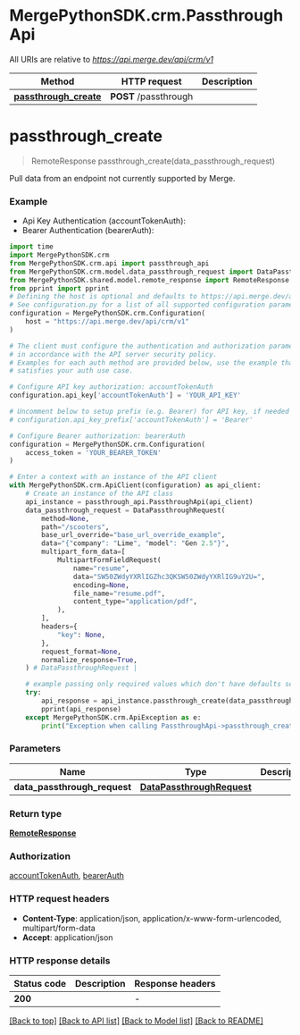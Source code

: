 # MergePythonSDK.crm.PassthroughApi

All URIs are relative to *https://api.merge.dev/api/crm/v1*

| Method                                                         | HTTP request          | Description |
| -------------------------------------------------------------- | --------------------- | ----------- |
| [**passthrough_create**](PassthroughApi.md#passthrough_create) | **POST** /passthrough |

# **passthrough_create**

> RemoteResponse passthrough_create(data_passthrough_request)

Pull data from an endpoint not currently supported by Merge.

### Example

- Api Key Authentication (accountTokenAuth):
- Bearer Authentication (bearerAuth):

```python
import time
import MergePythonSDK.crm
from MergePythonSDK.crm.api import passthrough_api
from MergePythonSDK.crm.model.data_passthrough_request import DataPassthroughRequest
from MergePythonSDK.shared.model.remote_response import RemoteResponse
from pprint import pprint
# Defining the host is optional and defaults to https://api.merge.dev/api/crm/v1
# See configuration.py for a list of all supported configuration parameters.
configuration = MergePythonSDK.crm.Configuration(
    host = "https://api.merge.dev/api/crm/v1"
)

# The client must configure the authentication and authorization parameters
# in accordance with the API server security policy.
# Examples for each auth method are provided below, use the example that
# satisfies your auth use case.

# Configure API key authorization: accountTokenAuth
configuration.api_key['accountTokenAuth'] = 'YOUR_API_KEY'

# Uncomment below to setup prefix (e.g. Bearer) for API key, if needed
# configuration.api_key_prefix['accountTokenAuth'] = 'Bearer'

# Configure Bearer authorization: bearerAuth
configuration = MergePythonSDK.crm.Configuration(
    access_token = 'YOUR_BEARER_TOKEN'
)

# Enter a context with an instance of the API client
with MergePythonSDK.crm.ApiClient(configuration) as api_client:
    # Create an instance of the API class
    api_instance = passthrough_api.PassthroughApi(api_client)
    data_passthrough_request = DataPassthroughRequest(
        method=None,
        path="/scooters",
        base_url_override="base_url_override_example",
        data="{"company": "Lime", "model": "Gen 2.5"}",
        multipart_form_data=[
            MultipartFormFieldRequest(
                name="resume",
                data="SW50ZWdyYXRlIGZhc3QKSW50ZWdyYXRlIG9uY2U=",
                encoding=None,
                file_name="resume.pdf",
                content_type="application/pdf",
            ),
        ],
        headers={
            "key": None,
        },
        request_format=None,
        normalize_response=True,
    ) # DataPassthroughRequest |

    # example passing only required values which don't have defaults set
    try:
        api_response = api_instance.passthrough_create(data_passthrough_request)
        pprint(api_response)
    except MergePythonSDK.crm.ApiException as e:
        print("Exception when calling PassthroughApi->passthrough_create: %s\n" % e)
```

### Parameters

| Name                         | Type                                                    | Description | Notes |
| ---------------------------- | ------------------------------------------------------- | ----------- | ----- |
| **data_passthrough_request** | [**DataPassthroughRequest**](DataPassthroughRequest.md) |             |

### Return type

[**RemoteResponse**](RemoteResponse.md)

### Authorization

[accountTokenAuth](../README.md#accountTokenAuth), [bearerAuth](../README.md#bearerAuth)

### HTTP request headers

- **Content-Type**: application/json, application/x-www-form-urlencoded, multipart/form-data
- **Accept**: application/json

### HTTP response details

| Status code | Description | Response headers |
| ----------- | ----------- | ---------------- |
| **200**     |             | -                |

[[Back to top]](#) [[Back to API list]](../README.md#documentation-for-api-endpoints) [[Back to Model list]](../README.md#documentation-for-models) [[Back to README]](../README.md)
